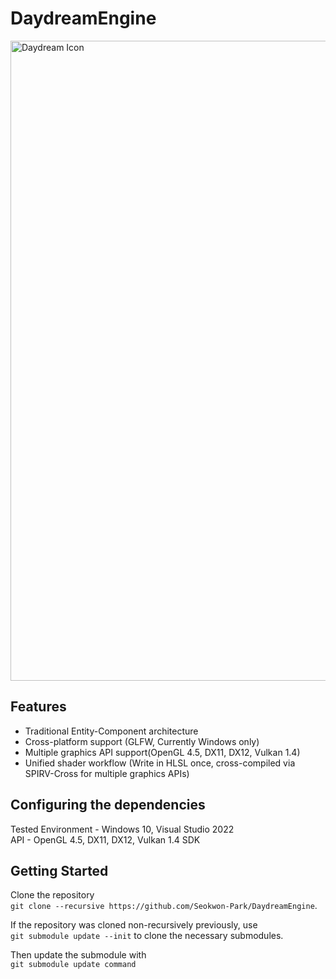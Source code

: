 # DaydreamEngine
<img width="1024" height="1024" alt="Daydream Icon" src="https://github.com/user-attachments/assets/ab7b46c6-c115-482a-bb7c-4e57d9e7350c" />

## Features
- Traditional Entity-Component architecture
- Cross-platform support (GLFW, Currently Windows only)
- Multiple graphics API support(OpenGL 4.5, DX11, DX12, Vulkan 1.4)
- Unified shader workflow (Write in HLSL once, cross-compiled via SPIRV-Cross for multiple graphics APIs)


## Configuring the dependencies
Tested
Environment - Windows 10, Visual Studio 2022   
API - OpenGL 4.5, DX11, DX12, Vulkan 1.4 SDK

## Getting Started

Clone the repository   
`git clone --recursive https://github.com/Seokwon-Park/DaydreamEngine`.

If the repository was cloned non-recursively previously, use    
`git submodule update --init` to clone the necessary submodules.

Then update the submodule with    
`git submodule update command`


